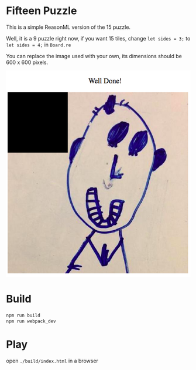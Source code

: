 # Fifteen Puzzle

This is a simple ReasonML version of the 15 puzzle. 

Well, it is a 9 puzzle right now, if you want 15 tiles, change `let sides = 3;` to `let sides = 4;` in `Board.re`



You can replace the image used with your own, its dimensions should be 600 x 600 pixels.

![screenshot](fifteen.png)

# Build
```
npm run build
npm run webpack_dev
```

# Play

open `./build/index.html` in a browser

